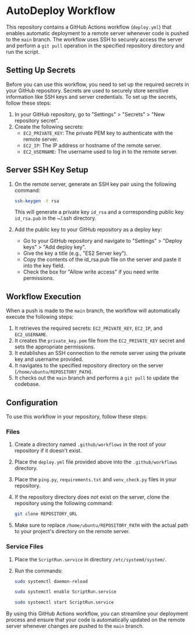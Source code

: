 # AutoDeploy Workflow
This repository contains a GitHub Actions workflow (`deploy.yml`) that enables automatic deployment to a remote server whenever code is pushed to the `main` branch. The workflow uses SSH to securely access the server and perform a `git pull` operation in the specified repository directory and run the script.

## Setting Up Secrets
Before you can use this workflow, you need to set up the required secrets in your GitHub repository. Secrets are used to securely store sensitive information like SSH keys and server credentials. To set up the secrets, follow these steps:

1. In your GitHub repository, go to "Settings" > "Secrets" > "New repository secret".
2. Create the following secrets:
    * `EC2_PRIVATE_KEY`: The private PEM key to authenticate with the remote server.
    * `EC2_IP`: The IP address or hostname of the remote server.
    * `EC2_USERNAME`: The username used to log in to the remote server.

## Server SSH Key Setup
1. On the remote server, generate an SSH key pair using the following command:

   ```bash
   ssh-keygen -t rsa
   ```

   This will generate a private key `id_rsa` and a corresponding public key `id_rsa.pub` in the ~/.ssh directory.

2. Add the public key to your GitHub repository as a deploy key:
    
   * Go to your GitHub repository and navigate to "Settings" > "Deploy keys" > "Add deploy key".
   * Give the key a title (e.g., "ES2 Server key").
   * Copy the contents of the id_rsa.pub file on the server and paste it into the key field.
   * Check the box for "Allow write access" if you need write permissions.

## Workflow Execution
When a push is made to the `main` branch, the workflow will automatically execute the following steps:

1. It retrieves the required secrets: `EC2_PRIVATE_KEY`, `EC2_IP`, and `EC2_USERNAME`.
2. It creates the `private_key.pem` file from the `EC2_PRIVATE_KEY` secret and sets the appropriate permissions.
3. It establishes an SSH connection to the remote server using the private key and username provided.
4. It navigates to the specified repository directory on the server (`/home/ubuntu/REPOSITORY_PATH`).
5. It checks out the `main` branch and performs a `git pull` to update the codebase.

## Configuration
To use this workflow in your repository, follow these steps:

### Files
1. Create a directory named `.github/workflows` in the root of your repository if it doesn't exist.
2. Place the `deploy.yml` file provided above into the `.github/workflows` directory.
3. Place the `ping.py`, `requirements.txt` and `venv_check.py` files in your repository.
4. If the repository directory does not exist on the server, clone the repository using the following command:
   
   ```bash
   git clone REPOSITORY_URL
   ```
5. Make sure to replace `/home/ubuntu/REPOSITORY_PATH` with the actual path to your project's directory on the remote server.

### Service Files
1. Place the `ScriptRun.service` in directory `/etc/systemd/system/`.
2. Run the commands:
   ```bash
   sudo systemctl daemon-reload
   ```

   ```bash
   sudo systemctl enable ScriptRun.service
   ```

   ```bash
   sudo systemctl start ScriptRun.service
   ```
   
By using this GitHub Actions workflow, you can streamline your deployment process and ensure that your code is automatically updated on the remote server whenever changes are pushed to the `main` branch.